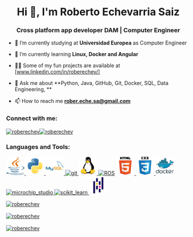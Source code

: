 <h1 align="center">Hi 👋, I'm Roberto Echevarria Saiz</h1>
<h3 align="center">Cross platform app developer DAM | Computer Engineer</h3>

- 🔭 I’m currently studying at **Universidad Europea** as Computer Engineer

- 🌱 I’m currently learning **Linux, Docker and Angular**

- 👨‍💻 Some of my fun projects are available at [www.linkedin.com/in/roberechev/]

- 💬 Ask me about **Python, Java, GitHub, Git, Docker, SQL, Data Engineering, **

- 📫 How to reach me **rober.eche.sa@gmail.com**

<h3 align="left">Connect with me:</h3>
<p align="left">
<a href="www.linkedin.com/in/roberechev/" target="blank"><img align="center" src="https://raw.githubusercontent.com/rahuldkjain/github-profile-readme-generator/master/src/images/icons/Social/linked-in-alt.svg" alt="roberechev" height="35" width="45" /></a><a href="https://github.com/roberechev" target="blank"><img align="center" src="https://raw.githubusercontent.com/rahuldkjain/github-profile-readme-generator/master/src/images/icons/Social/github.svg" alt="roberechev" height="35" width="45" /></a>

  
<h3 align="left">Languages and Tools:</h3>
<p align="left"> <a href="https://www.java.com/es/" target="_blank" rel="noreferrer"> <img src="https://raw.githubusercontent.com/gilbarbara/logos/1f372be75689d73cae89b6de808149b606b879e1/logos/java.svg" alt="java" width="50" height="50"/> </a> <a href="https://www.python.org" target="_blank" rel="noreferrer"> <img src="https://raw.githubusercontent.com/devicons/devicon/master/icons/python/python-original.svg" alt="python" width="50" height="50"/> </a> <a href="https://www.mysql.com/" target="_blank" rel="noreferrer"> <img src="https://raw.githubusercontent.com/devicons/devicon/master/icons/mysql/mysql-original-wordmark.svg" alt="mysql" width="50" height="50"/> </a> <a href="https://git-scm.com/" target="_blank" rel="noreferrer"> <img src="https://www.vectorlogo.zone/logos/git-scm/git-scm-icon.svg" alt="git" width="50" height="50"/> </a> <a href="https://www.linux.org/" target="_blank" rel="noreferrer"> <img src="https://raw.githubusercontent.com/devicons/devicon/master/icons/linux/linux-original.svg" alt="linux" width="50" height="50"/> </a> <a href="https://www.ros.org/" target="_blank" rel="noreferrer"> <img src="https://upload.wikimedia.org/wikipedia/commons/b/bb/Ros_logo.svg" alt="ROS" width="50" height="50"/></a> <a href="https://www.w3.org/html/" target="_blank" rel="noreferrer"> <img src="https://raw.githubusercontent.com/devicons/devicon/master/icons/html5/html5-original-wordmark.svg" alt="html5" width="50" height="50"/> </a> <a href="https://www.w3schools.com/css/" target="_blank" rel="noreferrer"> <img src="https://raw.githubusercontent.com/devicons/devicon/master/icons/css3/css3-original-wordmark.svg" alt="css3" width="50" height="50"/> </a> <a href="https://www.docker.com/" target="_blank" rel="noreferrer"> <img src="https://raw.githubusercontent.com/devicons/devicon/master/icons/docker/docker-original-wordmark.svg" alt="docker" width="50" height="50"/> </a> <a href="https://www.microchip.com/en-us/tools-resources/develop/microchip-studio" target="_blank" rel="noreferrer"> <img src="https://www.microchip.com/en-us/tools-resources/develop/microchip-studio/_jcr_content/root/responsivegrid/container/isolatedimage_copy_1383207527/image.coreimg.png/1629228620619/mchp-studio-logo.png" alt="microchip_studio" width="50" height="50"/> </a> <a href="https://scikit-learn.org/" target="_blank" rel="noreferrer"> <img src="https://upload.wikimedia.org/wikipedia/commons/0/05/Scikit_learn_logo_small.svg" alt="scikit_learn" width="50" height="50"/></a><a href="https://pandas.pydata.org/" target="_blank" rel="noreferrer"> <img src="https://raw.githubusercontent.com/devicons/devicon/2ae2a900d2f041da66e950e4d48052658d850630/icons/pandas/pandas-original.svg" alt="pandas" width="50" height="50"/>  
  

<p><img align="center" src="https://github-readme-stats.vercel.app/api/top-langs?username=roberechev&show_icons=true&locale=en&layout=compact&langs_count=10" alt="roberechev" /></p>

<p><img align="center" src="https://github-readme-stats.vercel.app/api?username=roberechev&show_icons=true&count_private=true&include_all_commits=true" alt="roberechev" /></p>

<p><img align="center" src="https://github-readme-streak-stats.herokuapp.com/?user=roberechev&" alt="roberechev" /></p>
